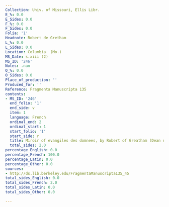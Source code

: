 ```yaml
---
Collection: Univ. of Missouri, Ellis Libr.
E_%: 0.0
E_Sides: 0.0
F_%: 0.0
F_Sides: 0.0
Folia: '1'
Headnote: Robert de Gretham
L_%: 0.0
L_Sides: 0.0
Location: Columbia  (Mo.)
MS_Date: s.xiii (2)
MS_ID: '246'
Notes: .nan
O_%: 0.0
O_Sides: 0.0
Place_of_production: ''
Produced_for: ''
Reference: Fragmenta Manuscripta 135
contents:
- MS_ID: '246'
  end_folio: '1'
  end_side: v
  item: 1
  language: French
  ordinal_end: 2
  ordinal_start: 1
  start_folio: '1'
  start_side: r
  title: Miroir of evangiles des domnees, by Robert of Greatham (Dean no. 589)
  total_sides: 2.0
percentage_English: 0.0
percentage_French: 100.0
percentage_Latin: 0.0
percentage_Other: 0.0
sources:
- http://ds.lib.berkeley.edu/FragmentaManuscripta135_45
total_sides_English: 0.0
total_sides_French: 2.0
total_sides_Latin: 0.0
total_sides_Other: 0.0

---
```

